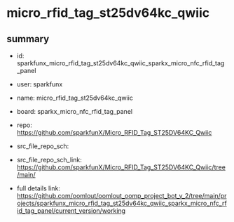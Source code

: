 # micro_rfid_tag_st25dv64kc_qwiic
 
## summary 
* id: sparkfunx_micro_rfid_tag_st25dv64kc_qwiic_sparkx_micro_nfc_rfid_tag_panel
* user: sparkfunx
* name: micro_rfid_tag_st25dv64kc_qwiic
* board: sparkx_micro_nfc_rfid_tag_panel
* repo: https://github.com/sparkfunX/Micro_RFID_Tag_ST25DV64KC_Qwiic



* src_file_repo_sch: 
* src_file_repo_sch_link: https://github.com/sparkfunX/Micro_RFID_Tag_ST25DV64KC_Qwiic/tree/main/
* full details link: https://github.com/oomlout/oomlout_oomp_project_bot_v_2/tree/main/projects/sparkfunx_micro_rfid_tag_st25dv64kc_qwiic_sparkx_micro_nfc_rfid_tag_panel/current_version/working  







